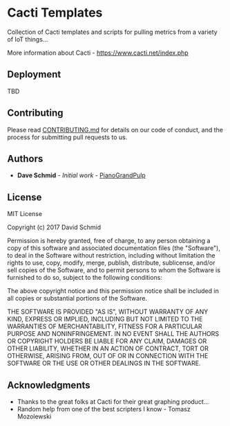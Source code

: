 # Cacti Templates

Collection of Cacti templates and scripts for pulling metrics from a variety of IoT things...

More information about Cacti - https://www.cacti.net/index.php

## Deployment

TBD

## Contributing

Please read [CONTRIBUTING.md](https://gist.github.com/PurpleBooth/b24679402957c63ec426) for details on our code of conduct, and the process for submitting pull requests to us.

## Authors

* **Dave Schmid** - *Initial work* - [PianoGrandPulp](https://github.com/PianoGrandPulp)

## License

MIT License

Copyright (c) 2017 David Schmid

Permission is hereby granted, free of charge, to any person obtaining a copy
of this software and associated documentation files (the "Software"), to deal
in the Software without restriction, including without limitation the rights
to use, copy, modify, merge, publish, distribute, sublicense, and/or sell
copies of the Software, and to permit persons to whom the Software is
furnished to do so, subject to the following conditions:

The above copyright notice and this permission notice shall be included in all
copies or substantial portions of the Software.

THE SOFTWARE IS PROVIDED "AS IS", WITHOUT WARRANTY OF ANY KIND, EXPRESS OR
IMPLIED, INCLUDING BUT NOT LIMITED TO THE WARRANTIES OF MERCHANTABILITY,
FITNESS FOR A PARTICULAR PURPOSE AND NONINFRINGEMENT. IN NO EVENT SHALL THE
AUTHORS OR COPYRIGHT HOLDERS BE LIABLE FOR ANY CLAIM, DAMAGES OR OTHER
LIABILITY, WHETHER IN AN ACTION OF CONTRACT, TORT OR OTHERWISE, ARISING FROM,
OUT OF OR IN CONNECTION WITH THE SOFTWARE OR THE USE OR OTHER DEALINGS IN THE
SOFTWARE.

## Acknowledgments

* Thanks to the great folks at Cacti for their great graphing product...
* Random help from one of the best scripters I know - Tomasz Mozolewski
